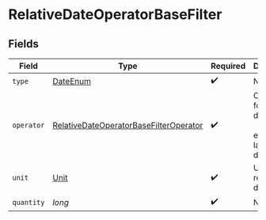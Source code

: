# RelativeDateOperatorBaseFilter


## Fields

| Field                                                                                                       | Type                                                                                                        | Required                                                                                                    | Description                                                                                                 |
| ----------------------------------------------------------------------------------------------------------- | ----------------------------------------------------------------------------------------------------------- | ----------------------------------------------------------------------------------------------------------- | ----------------------------------------------------------------------------------------------------------- |
| `type`                                                                                                      | [DateEnum](../../models/components/DateEnum.md)                                                             | :heavy_check_mark:                                                                                          | N/A                                                                                                         |
| `operator`                                                                                                  | [RelativeDateOperatorBaseFilterOperator](../../models/components/RelativeDateOperatorBaseFilterOperator.md) | :heavy_check_mark:                                                                                          | Operators for relative date filters.<br/><br/>e.g. "in the last 10 days"                                    |
| `unit`                                                                                                      | [Unit](../../models/components/Unit.md)                                                                     | :heavy_check_mark:                                                                                          | Units for relative date filters.                                                                            |
| `quantity`                                                                                                  | *long*                                                                                                      | :heavy_check_mark:                                                                                          | N/A                                                                                                         |